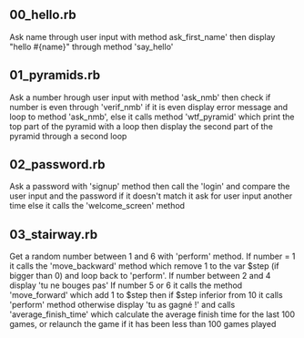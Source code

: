 ## 00_hello.rb

Ask name through user input with method  ask_first_name' then display "hello #{name}" through method 'say_hello'

## 01_pyramids.rb

Ask a number hrough user input with method 'ask_nmb' then check if number is even through 'verif_nmb' if it is even display error message and loop to method 'ask_nmb', else it calls method 'wtf_pyramid' which print the top part of the pyramid with a loop then display the second part of the pyramid through a second loop

## 02_password.rb

Ask a password with 'signup' method then call the 'login' and compare the user input and the password if it doesn't match it ask for user input another time else it calls the 'welcome_screen' method

## 03_stairway.rb

Get a random number between 1 and 6 with 'perform' method.
If number = 1 it calls the 'move_backward' method which remove 1 to the var $step (if bigger than 0) and loop back to 'perform'.
If number between 2 and 4 display 'tu ne bouges pas'
If number 5 or 6 it calls the method 'move_forward' which add 1 to $step then if $step inferior from 10 it calls 'perform' method otherwise display 'tu as gagné !' and calls 'average_finish_time' which calculate the average finish time for the last 100 games, or relaunch the game if it has been less than 100 games played
